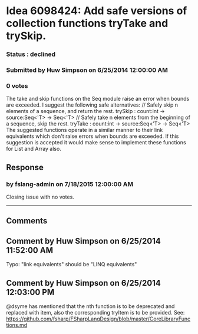# Idea 6098424: Add safe versions of collection functions tryTake and trySkip. #

### Status : declined

### Submitted by Huw Simpson on 6/25/2014 12:00:00 AM

### 0 votes

The take and skip functions on the Seq module raise an error when bounds are exceeded. I suggest the following safe alternatives:
// Safely skip n elements of a sequence, and return the rest.
trySkip : count:int -> source:Seq<'T> -> Seq<'T>
// Safely take n elements from the beginning of a sequence, skip the rest.
tryTake : count:int -> source:Seq<'T> -> Seq<'T>
The suggested functions operate in a similar manner to their link equivalents which don't raise errors when bounds are exceeded.
If this suggestion is accepted it would make sense to implement these functions for List and Array also.



## Response 
### by fslang-admin on 7/18/2015 12:00:00 AM

Closing issue with no votes.

------------------------
## Comments


## Comment by Huw Simpson on 6/25/2014 11:52:00 AM
Typo: "link equivalents" should be "LINQ equivalents"


## Comment by Huw Simpson on 6/25/2014 12:03:00 PM
@dsyme has mentioned that the nth function is to be deprecated and replaced with item, also the corresponding tryItem is to be provided. See: https://github.com/fsharp/FSharpLangDesign/blob/master/CoreLibraryFunctions.md

